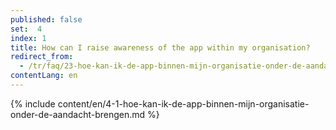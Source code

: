 ```yaml
---
published: false
set:  4
index: 1
title: How can I raise awareness of the app within my organisation?
redirect_from: 
  - /tr/faq/23-hoe-kan-ik-de-app-binnen-mijn-organisatie-onder-de-aandacht-brengen
contentLang: en
---
```

{% include content/en/4-1-hoe-kan-ik-de-app-binnen-mijn-organisatie-onder-de-aandacht-brengen.md %}
